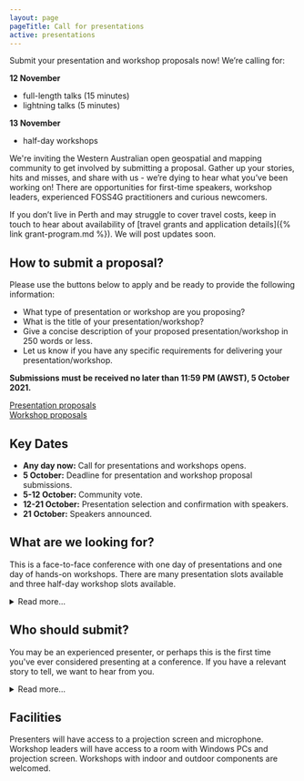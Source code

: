 ```yaml
---
layout: page
pageTitle: Call for presentations
active: presentations
---
```


Submit your presentation and workshop proposals now! We’re calling for:


**12 November**
- full-length talks (15 minutes)
- lightning talks (5 minutes)

**13 November**
- half-day workshops

We're inviting the Western Australian open geospatial and mapping community to get involved by submitting a proposal. Gather up your stories, hits and misses, and share with us - we’re dying to hear what you’ve been working on! There are opportunities for first-time speakers, workshop leaders, experienced FOSS4G practitioners and curious newcomers. 

If you don’t live in Perth and may struggle to cover travel costs, keep in touch to hear about availability of [travel grants and application details]({% link grant-program.md %}). We will post updates soon. 

## How to submit a proposal?

Please use the buttons below to apply and be ready to provide the following information:

- What type of presentation or workshop are you proposing?
- What is the title of your presentation/workshop?
- Give a concise description of your proposed presentation/workshop in 250 words or less.
- Let us know if you have any specific requirements for delivering your presentation/workshop.

**Submissions must be received no later than 11:59 PM (AWST), 5 October 2021.**

<div class="submit-button">
    <div class="button_wrapper center">
    <a href="https://docs.google.com/forms/d/e/1FAIpQLSdE3TOQr_VoQRZDxIP9kWNa_2YQ-bbyPyN3oPiyi4BoAVnAaw/viewform?usp=sf_link" class="btn" target="_blank" rel="noreferrer">Presentation proposals</a>
    </div>
    <div class="button_wrapper center">
    <a href="https://docs.google.com/forms/d/e/1FAIpQLSd5mfXhxbSUP_yJ68OQmgXSV6DRRHwQfaEb_Y96U3Z5OrnpUw/viewform?usp=sf_link" class="btn" target="_blank" rel="noreferrer">Workshop proposals</a>
    </div>
</div>

## Key Dates

* **Any day now:** Call for presentations and workshops opens.
* **5 October:** Deadline for presentation and workshop proposal submissions.
* **5-12 October:** Community vote.
* **12-21 October:** Presentation selection and confirmation with speakers.
* **21 October:** Speakers announced.

## What are we looking for?

This is a face-to-face conference with one day of presentations and one day of hands-on workshops. There are many presentation slots available and three half-day workshop slots available.

<details>
    <summary>Read more...</summary>
    {% include_relative read_more/looking_for.html %}
</details>

## Who should submit?

You may be an experienced presenter, or perhaps this is the first time you've ever considered presenting at a conference. If you have a relevant story to tell, we want to hear from you.

<details>
    <summary>Read more...</summary>
    {% include_relative read_more/submit_who.html %}
</details>

## Facilities

Presenters will have access to a projection screen and microphone. Workshop leaders will have access to a room with Windows PCs and projection screen. Workshops with indoor and outdoor components are welcomed.
